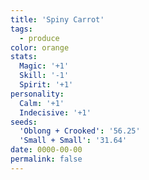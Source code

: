 ```yaml
---
title: 'Spiny Carrot'
tags:
  - produce
color: orange
stats:
  Magic: '+1'
  Skill: '-1'
  Spirit: '+1'
personality:
  Calm: '+1'
  Indecisive: '+1'
seeds:
  'Oblong + Crooked': '56.25'
  'Small + Small': '31.64'
date: 0000-00-00
permalink: false
---
```

